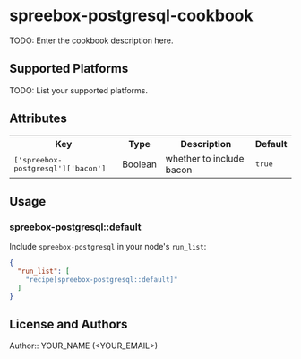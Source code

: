 # spreebox-postgresql-cookbook

TODO: Enter the cookbook description here.

## Supported Platforms

TODO: List your supported platforms.

## Attributes

<table>
  <tr>
    <th>Key</th>
    <th>Type</th>
    <th>Description</th>
    <th>Default</th>
  </tr>
  <tr>
    <td><tt>['spreebox-postgresql']['bacon']</tt></td>
    <td>Boolean</td>
    <td>whether to include bacon</td>
    <td><tt>true</tt></td>
  </tr>
</table>

## Usage

### spreebox-postgresql::default

Include `spreebox-postgresql` in your node's `run_list`:

```json
{
  "run_list": [
    "recipe[spreebox-postgresql::default]"
  ]
}
```

## License and Authors

Author:: YOUR_NAME (<YOUR_EMAIL>)
